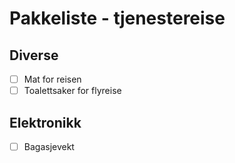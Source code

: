 # Pakkeliste - tjenestereise

## Diverse

- [ ] Mat for reisen
- [ ] Toalettsaker for flyreise
## Elektronikk

- [ ] Bagasjevekt
